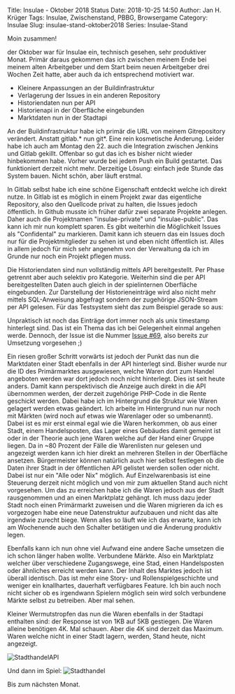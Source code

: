 Title: Insulae - Oktober 2018 Status
Date: 2018-10-25 14:50
Author: Jan H. Krüger
Tags: Insulae, Zwischenstand, PBBG, Browsergame
Category: Insulae
Slug: insulae-stand-oktober2018
Series: Insulae-Stand

Moin zusammen!

der Oktober war für Insulae ein, technisch gesehen, sehr produktiver Monat. Primär daraus gekommen das ich zwischen meinem Ende bei meinem alten Arbeitgeber und dem Start beim neuen Arbeitgeber drei Wochen Zeit hatte, aber auch da ich entsprechend motiviert war.

* Kleinere Anpassungen an der Buildinfrastruktur
* Verlagerung der Issues in ein anderen Repository
* Historiendaten nun per API
* Historienapi in der Oberfläche eingebunden
* Marktdaten nun in der Stadtapi


An der Buildinfrastruktur habe ich primär die URL von meinem Gitrepository verändert. Anstatt gitlab.* nun git*. Eine rein kosmetische Änderung. Leider habe ich auch am Montag den 22. auch die Integration zwischen Jenkins und Gitlab gekillt. Offenbar so gut das ich es bisher nicht wieder hinbekommen habe. Vorher wurde bei jedem Push ein Build gestartet. Das funktioniert derzeit nicht mehr. Derzeitige Lösung: einfach jede Stunde das System bauen. Nicht schön, aber läuft erstmal.

In Gitlab selbst habe ich eine schöne Eigenschaft entdeckt welche ich direkt nutze. In Gitlab ist es möglich in einem Projekt zwar das eigentliche Repository, also den Quellcode privat zu halten, die Issues jedoch öffentlich. In Github musste ich früher dafür zwei separate Projekte anlegen. Daher auch die Projektnamen "insulae-private" und "insulae-public". Das kann ich mir nun komplett sparen. Es gibt weiterhin die Möglichkeit Issues als "Confidental" zu markieren. Damit kann ich steuern das ein Issues doch nur für die Projektmitglieder zu sehen ist und eben nicht öffentlich ist. Alles in allem jedoch für mich sehr angenehm von der Verwaltung da ich im Grunde nur noch ein Projekt pflegen muss.

Die Historiendaten sind nun vollständig mittels API bereitgestellt. Per Phase getrennt aber auch selektiv pro Kategorie. Weiterhin sind die per API bereitgestellten Daten auch gleich in der spielinternen Oberfläche eingebunden. Zur Darstellung der Historieneinträge wird also nicht mehr mittels SQL-Anweisung abgefragt sondern der zugehörige JSON-Stream per API gelesen. Für das Testsystem sieht das zum Beispiel gerade so aus:

Unpraktisch ist noch das Einträge dort immer noch als unix timestamp hinterlegt sind. Das ist ein Thema das ich bei Gelegenheit einmal angehen werde. Dennoch, der Issue ist die Nummer [Issue #69][1], also bereits zur Umsetzung vorgesehen ;)


Ein riesen großer Schritt vorwärts ist jedoch der Punkt das nun die Marktdaten einer Stadt ebenfalls in der API hinterlegt sind. Bisher wurde nur die ID des Primärmarktes ausgewiesen, welche Waren dort zum Handel angeboten werden war dort jedoch noch nicht hinterlegt. Dies ist seit heute anders. Damit kann perspektivisch die Anzeige auch direkt in die API übernommen werden, der derzeit zugehörige PHP-Code in die Rente geschickt werden. Dabei habe ich im Hintergrund die Struktur wie Waren gelagert werden etwas geändert. Ich arbeite im Hintergrund nun nur noch mit Märkten (wird noch auf etwas wie Warenlager oder so umbenannt). Dabei ist es mir erst einmal egal wie die Waren herkommen, ob aus einer Stadt, einem Handelsposten, das Lager eines Gebäudes damit gemeint ist oder in der Theorie auch jene Waren welche auf der Hand einer Gruppe liegen.
Da in ~80 Prozent der Fälle die Warenlisten nur gelesen und angezeigt werden kann ich hier direkt an mehreren Stellen in der Oberfläche ansetzen.
Bürgermeister können natürlich auch hier selbst festlegen ob die Daten ihrer Stadt in der öffentlichen API gelistet werden sollen oder nicht. Dabei ist nur ein "Alle oder Nix" möglich. Auf Einzelwarenbasis ist eine Steuerung derzeit nicht möglich und von mir zum aktuellen Stand auch nicht vorgesehen.
Um das zu erreichen habe ich die Waren jedoch aus der Stadt rausgenommen und an einen Marktplatz gehängt. Ich muss dazu jeder Stadt noch einen Primärmarkt zuweisen und die Waren migrieren da ich es vorgezogen habe eine neue Datenstruktur aufzubauen und nicht das alte irgendwie zurecht biege.
Wenn alles so läuft wie ich das erwarte, kann ich am Wochenende auch den Schalter betätigen und die Änderung produktiv legen.

Ebenfalls kann ich nun ohne viel Aufwand eine andere Sache umsetzen die ich schon länger haben wollte. Verbundene Märkte. Also ein Marktplatz welcher über verschiedene Zugangswege, eine Stad, einen Handelsposten oder ähnliches erreicht werden kann. Der Inhalt des Marktes jedoch ist überall identisch. Das ist mehr eine Story- und Rollenspielgeschichte und weniger ein knallhartes, dauerhaft verfügbares Feature. Ich bin auch noch nicht sicher ob es irgendwann Spielern möglich sein wird solch verbundene Märkte selbst zu betreiben. Aber mal sehen.

Kleiner Wermutstropfen das nun die Waren ebenfalls in der Stadtapi enthalten sind: der Response ist von 1KB auf 5KB gestiegen. Die Waren alleine benötigen 4K. Mal schauen. Aber die 4K sind derzeit das Maximum. Waren welche nicht in einer Stadt lagern, werden, Stand heute, nicht angezeigt.

![StadthandelAPI](images/Stadthandel_API.png)

Und dann im Spiel:
![Stadthandel](images/Stadthandel.png)


Bis zum nächsten Monat.

[1]: https://git.janhkrueger.de/insulae/insulae-private/issues/69
[2]: https://api.insulae.janhkrueger.de/town
